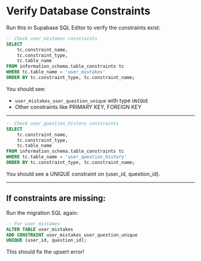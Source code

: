 # Verify Database Constraints

Run this in Supabase SQL Editor to verify the constraints exist:

```sql
-- Check user_mistakes constraints
SELECT
    tc.constraint_name,
    tc.constraint_type,
    tc.table_name
FROM information_schema.table_constraints tc
WHERE tc.table_name = 'user_mistakes'
ORDER BY tc.constraint_type, tc.constraint_name;
```

You should see:
- `user_mistakes_user_question_unique` with type `UNIQUE`
- Other constraints like PRIMARY KEY, FOREIGN KEY

---

```sql
-- Check user_question_history constraints
SELECT
    tc.constraint_name,
    tc.constraint_type,
    tc.table_name
FROM information_schema.table_constraints tc
WHERE tc.table_name = 'user_question_history'
ORDER BY tc.constraint_type, tc.constraint_name;
```

You should see a UNIQUE constraint on (user_id, question_id).

---

## If constraints are missing:

Run the migration SQL again:

```sql
-- For user_mistakes
ALTER TABLE user_mistakes
ADD CONSTRAINT user_mistakes_user_question_unique
UNIQUE (user_id, question_id);
```

This should fix the upsert error!
